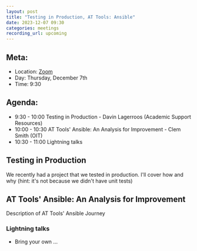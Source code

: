 ```yaml
---
layout: post
title: "Testing in Production, AT Tools: Ansible"
date: 2023-12-07 09:30
categories: meetings
recording_url: upcoming
---
```


## Meta:

- Location: [Zoom](https://z.umn.edu/cpmstream)
- Day: Thursday, December 7th
- Time: 9:30

## Agenda:

- 9:30 - 10:00 Testing in Production - Davin Lagerroos (Academic Support Resources)
- 10:00 - 10:30 AT Tools' Ansible: An Analysis for Improvement - Clem Smith (OIT)
- 10:30 - 11:00 Lightning talks

## Testing in Production

We recently had a project that we tested in production. I'll cover how and why (hint: it's not because we didn't have unit tests)

## AT Tools' Ansible: An Analysis for Improvement

Description of AT Tools' Ansible Journey

### Lightning talks
- Bring your own ...
